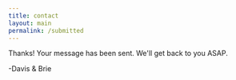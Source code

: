 ```yaml
---
title: contact
layout: main
permalink: /submitted
---
```


Thanks! Your message has been sent. We'll get back to you ASAP. 

-Davis &amp; Brie